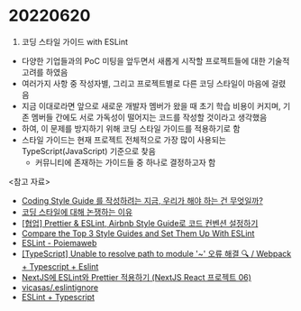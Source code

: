# 20220620

1. 코딩 스타일 가이드 with ESLint

- 다양한 기업들과의 PoC 미팅을 앞두면서 새롭게 시작할 프로젝트들에 대한 기술적 고려를 하였음
- 여러가지 사항 중 작성자별, 그리고 프로젝트별로 다른 코딩 스타일이 마음에 걸렸음
- 지금 이대로라면 앞으로 새로운 개발자 멤버가 왔을 때 초기 학습 비용이 커지며, 기존 멤버들 간에도 서로 가독성이 떨어지는 코드를 작성할 것이라고 생각했음
- 하여, 이 문제를 방지하기 위해 코딩 스타일 가이드를 적용하기로 함
- 스타일 가이드는 현재 프로젝트 전체적으로 가장 많이 사용되는 TypeScript(JavaScript) 기준으로 찾음
  - 커뮤니티에 존재하는 가이드들 중 하나로 결정하고자 함

<참고 자료>

- [Coding Style Guide 를 작성하려는 지금, 우리가 해야 하는 건 무엇일까?](https://velog.io/@dell_mond/Coding-Style-Guide-%EB%A5%BC-%EC%9E%91%EC%84%B1%ED%95%98%EB%A0%A4%EB%8A%94-%EC%A7%80%EA%B8%88-%EC%9A%B0%EB%A6%AC%EA%B0%80-%ED%95%B4%EC%95%BC-%ED%95%98%EB%8A%94-%EA%B1%B4-%EB%AC%B4%EC%97%87%EC%9D%BC%EA%B9%8C)
- [코딩 스타일에 대해 논쟁하는 이유](https://www.mimul.com/blog/why-we-argue-style/)
- [[협업] Prettier & ESLint, Airbnb Style Guide로 코드 컨벤션 설정하기](https://overcome-the-limits.tistory.com/4)
- [Compare the Top 3 Style Guides and Set Them Up With ESLint](https://betterprogramming.pub/comparing-the-top-three-style-guides-and-setting-them-up-with-eslint-98ea0d2fc5b7)
- [ESLint - Poiemaweb](https://poiemaweb.com/eslint)
- [[TypeScript] Unable to resolve path to module '~' 오류 해결 🔍 / Webpack + Typescript + Eslint](https://velog.io/@kyoung-jnn/TypeScript-Unable-to-resolve-path-to-module-%EC%98%A4%EB%A5%98-%ED%95%B4%EA%B2%B0-Webpack-Typescript-Eslint)
- [NextJS에 ESLint와 Prettier 적용하기 (NextJS React 프로젝트 06)](https://blog.pumpkin-raccoon.com/75)
- [vicasas/.eslintignore](https://gist.github.com/vicasas/af63a40edeb41c9437305d6cbde4bd5d)
- [ESLint + Typescript](https://blog.hyunsub.kim/Node/eslint/)
